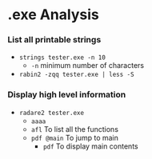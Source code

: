 # .exe Analysis

### List all printable strings

* `strings tester.exe -n 10`
  * `-n` minimum number of characters
* `rabin2 -zqq tester.exe | less -S`

### Display high level information

* `radare2 tester.exe`
  * `aaaa`
  * `afl` To list all the functions
  * `pdf @main` To jump to main
    * `pdf` To display main contents



